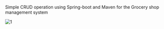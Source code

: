 Simple CRUD operation using Spring-boot and Maven for the Grocery shop management system

![1](https://user-images.githubusercontent.com/86566770/219939400-a775aa2c-2141-4c80-9aeb-5cf52bced20d.png)